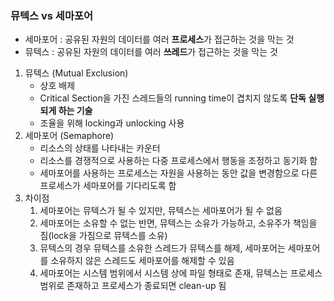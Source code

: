### 뮤텍스 vs 세마포어

- 세마포어 : 공유된 자원의 데이터를 여러 **프로세스**가 접근하는 것을 막는 것
- 뮤텍스 : 공유된 자원의 데이터를 여러 **쓰레드**가 접근하는 것을 막는 것



1. 뮤텍스 (Mutual Exclusion)
   - 상호 배제
   - Critical Section을 가진 스레드들의 running time이 겹치지 않도록 **단독 실행되게 하는 기술**
   - 조율을 위해 locking과 unlocking 사용
2. 세마포어 (Semaphore)
   - 리소스의 상태를 나타내는 카운터
   - 리소스를 경쟁적으로 사용하는 다중 프로세스에서 행동을 조정하고 동기화 함
   - 세마포어를 사용하는 프로세스는 자원을 사용하는 동안 값을 변경함으로 다른 프로세스가 세마포어를 기다리도록 함
3. 차이점
   1. 세마포어는 뮤텍스가 될 수 있지만, 뮤텍스는 세마포어가 될 수 없음
   2. 세마포어는 소유할 수 없는 반면, 뮤텍스는 소유가 가능하고, 소유주가 책임을 짐(lock을 가짐으로 뮤텍스를 소유)
   3. 뮤텍스의 경우 뮤텍스를 소유한 스레드가 뮤텍스를 해제, 세마포어는 세마포어를 소유하지 않은 스레드도 세마포어를 해제할 수 있음
   4. 세마포어는 시스템 범위에서 시스템 상에 파일 형태로 존재, 뮤텍스는 프로세스 범위로 존재하고 프로세스가 종료되면 clean-up 됨